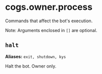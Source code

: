 # cogs.owner.process

Commands that affect the bot's execution.

Note: Arguments enclosed in `[]` are optional.

## `halt`

**Aliases:** `exit, shutdown, kys`

Halt the bot. Owner only.
